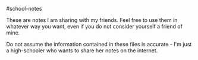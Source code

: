 #school-notes

These are notes I am sharing with my friends. Feel free to use them in whatever way you want, even if you do not consider yourself a friend of mine.

Do not assume the information contained in these files is accurate - I'm just a high-schooler who wants to share her notes on the internet.
